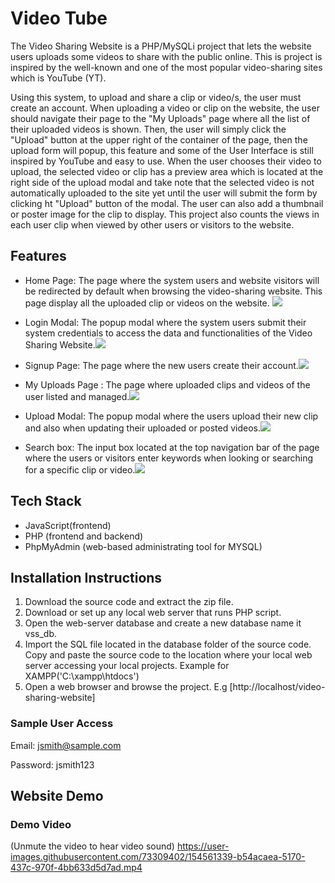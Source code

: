 # Video Tube

The Video Sharing Website is a PHP/MySQLi project that lets the website users uploads some videos to share with the public online. This is project is inspired by the well-known and one of the most popular video-sharing sites which is YouTube (YT).

 Using this system, to upload and share a clip or video/s, the user must create an account. When uploading a video or clip on the website, the user should navigate their page to the "My Uploads" page where all the list of their uploaded videos is shown. Then, the user will simply click the "Upload" button at the upper right of the container of the page, then the upload form will popup, this feature and some of the User Interface is still inspired by YouTube and easy to use. When the user chooses their video to upload, the selected video or clip has a preview area which is located at the right side of the upload modal and take note that the selected video is not automatically uploaded to the site yet until the user will submit the form by clicking ht "Upload" button of the modal. The user can also add a thumbnail or poster image for the clip to display. This project also counts the views in each user clip when viewed by other users or visitors to the website.

## Features
- Home Page: The page where the system users and website visitors will be redirected by default when browsing the video-sharing website. This page display all the uploaded clip or videos on the website.
![](https://user-images.githubusercontent.com/73309402/154564875-3358ea12-8811-4016-8c2b-bfbaf84f3729.png)
 

    
- Login Modal: The popup modal where the system users submit their system credentials to access the data and functionalities of the Video Sharing Website.![](https://user-images.githubusercontent.com/73309402/154565929-339d7ed5-6a4a-43ed-9185-9f5a5c9f190a.png)





- Signup Page: The page where the new users create their account.![](https://user-images.githubusercontent.com/73309402/154565088-3e42cc65-a14a-48ce-9313-3e826c699f44.png)



- My Uploads Page : The page where uploaded clips and videos of the user listed and managed.![](https://user-images.githubusercontent.com/73309402/154565211-d29352db-3cb5-443a-967f-549c4c2106d6.png)



- Upload Modal: The popup modal where the users upload their new clip and also when updating their uploaded or posted videos.![](https://user-images.githubusercontent.com/73309402/154565571-221e5360-766c-403e-b898-d7ea3ac86f42.png)



- Search box: The input box located at the top navigation bar of the page where the users or visitors enter keywords when looking or searching for a specific clip or video.![](https://user-images.githubusercontent.com/73309402/154566475-4297513d-b167-4f05-8b1d-c2e7b3fe96c9.png
)

 



## Tech Stack
- JavaScript(frontend)
- PHP (frontend and backend)
- PhpMyAdmin (web-based administrating tool for MYSQL)

## Installation Instructions

 
1. Download the source code and extract the zip file.
2. Download or set up any local web server that runs PHP script.
3. Open the web-server database and create a new database name it vss_db.
4. Import the SQL file located in the database folder of the source code.
Copy and paste the source code to the location where your local web server accessing your local projects. Example for XAMPP('C:\xampp\htdocs')
5. Open a web browser and browse the project. E.g [http://localhost/video-sharing-website]

### Sample User Access

Email: jsmith@sample.com

Password: jsmith123

## Website Demo



### Demo Video

(Unmute the video to hear video sound)
https://user-images.githubusercontent.com/73309402/154561339-b54acaea-5170-437c-970f-4bb633d5d7ad.mp4




